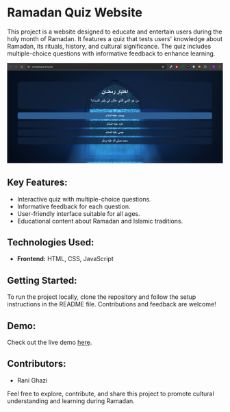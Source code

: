 # Ramadan Quiz Website

This project is a website designed to educate and entertain users during the holy month of Ramadan. It features a quiz that tests users' knowledge about Ramadan, its rituals, history, and cultural significance. The quiz includes multiple-choice questions with informative feedback to enhance learning.


![Ramadan Quiz Website](previewPNG.PNG)


## Key Features:
- Interactive quiz with multiple-choice questions.
- Informative feedback for each question.
- User-friendly interface suitable for all ages.
- Educational content about Ramadan and Islamic traditions.

## Technologies Used:
- **Frontend:** HTML, CSS, JavaScript

## Getting Started:
To run the project locally, clone the repository and follow the setup instructions in the README file. Contributions and feedback are welcome!

## Demo:
Check out the live demo [here](https://ramadanquiz.tiiny.site/).

## Contributors:
- Rani Ghazi

Feel free to explore, contribute, and share this project to promote cultural understanding and learning during Ramadan.
